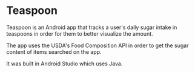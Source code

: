 # Teaspoon

Teaspoon is an Android app that tracks a user's daily sugar intake in teaspoons in order for them to better visualize the amount.

The app uses the USDA's Food Composition API in order to get the sugar content of items searched on the app.

It was built in Android Studio which uses Java.


